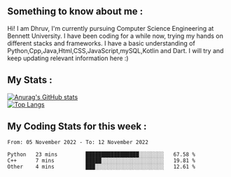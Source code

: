 ## Something to know about me : <br>
Hi! I am Dhruv, I'm currently pursuing Computer Science Engineering at Bennett University. I have been coding for a while now, trying my hands on different stacks and frameworks.
I have a basic understanding of Python,Cpp,Java,Html,CSS,JavaScript,mySQL,Kotlin and Dart. I will try and keep updating relevant information here :)
<br>

## My Stats : <br>
[![Anurag's GitHub stats](https://github-readme-stats.vercel.app/api?username=DhruvLawaniya&show_icons=true&theme=tokyonight&hide=prs,issues)](https://github.com/anuraghazra/github-readme-stats)<br>
[![Top Langs](https://github-readme-stats.vercel.app/api/top-langs/?username=DhruvLawaniya&theme=tokyonight)](https://github.com/anuraghazra/github-readme-stats)
## My Coding Stats for this week : <br>
<!--START_SECTION:waka-->

```text
From: 05 November 2022 - To: 12 November 2022

Python   23 mins         █████████████████░░░░░░░░   67.58 %
C++      7 mins          █████░░░░░░░░░░░░░░░░░░░░   19.81 %
Other    4 mins          ███░░░░░░░░░░░░░░░░░░░░░░   12.61 %
```

<!--END_SECTION:waka-->


<br>
